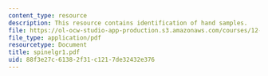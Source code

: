 ```yaml
---
content_type: resource
description: This resource contains identification of hand samples.
file: https://ol-ocw-studio-app-production.s3.amazonaws.com/courses/12-109-petrology-fall-2005/88f3e27c61382f31c1217de32432e376_spinelgr1.pdf
file_type: application/pdf
resourcetype: Document
title: spinelgr1.pdf
uid: 88f3e27c-6138-2f31-c121-7de32432e376
---
```

